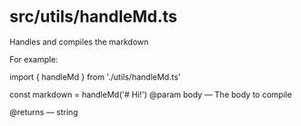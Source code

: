 # src/utils/handleMd.ts 

Handles and compiles the markdown

For example:

import { handleMd } from './utils/handleMd.ts'

const markdown = handleMd('# Hi!')
@param body — The body to compile

@returns — string